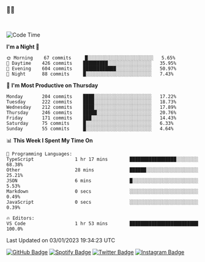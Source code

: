 ### 🤙🍺

<!-- <a href="https://github-readme-stats.vercel.app/api?username=hzak2xx&count_private=true&show_icons=true&theme=dracula">
  <img align="center" src="https://github-readme-stats.vercel.app/api?username=hzak2xx&count_private=true&show_icons=true&theme=dracula" />
</a>
</br> -->
</br>

<!--START_SECTION:waka-->
![Code Time](http://img.shields.io/badge/Code%20Time-2%2C094%20hrs%2017%20mins-blue)

**I'm a Night 🦉** 

```text
🌞 Morning    67 commits     █░░░░░░░░░░░░░░░░░░░░░░░░   5.65% 
🌆 Daytime    426 commits    █████████░░░░░░░░░░░░░░░░   35.95% 
🌃 Evening    604 commits    ████████████░░░░░░░░░░░░░   50.97% 
🌙 Night      88 commits     █░░░░░░░░░░░░░░░░░░░░░░░░   7.43%

```
📅 **I'm Most Productive on Thursday** 

```text
Monday       204 commits    ████░░░░░░░░░░░░░░░░░░░░░   17.22% 
Tuesday      222 commits    ████░░░░░░░░░░░░░░░░░░░░░   18.73% 
Wednesday    212 commits    ████░░░░░░░░░░░░░░░░░░░░░   17.89% 
Thursday     246 commits    █████░░░░░░░░░░░░░░░░░░░░   20.76% 
Friday       171 commits    ███░░░░░░░░░░░░░░░░░░░░░░   14.43% 
Saturday     75 commits     █░░░░░░░░░░░░░░░░░░░░░░░░   6.33% 
Sunday       55 commits     █░░░░░░░░░░░░░░░░░░░░░░░░   4.64%

```


📊 **This Week I Spent My Time On** 

```text
💬 Programming Languages: 
TypeScript               1 hr 17 mins        █████████████████░░░░░░░░   68.38% 
Other                    28 mins             ██████░░░░░░░░░░░░░░░░░░░   25.21% 
JSON                     6 mins              █░░░░░░░░░░░░░░░░░░░░░░░░   5.53% 
Markdown                 0 secs              ░░░░░░░░░░░░░░░░░░░░░░░░░   0.49% 
JavaScript               0 secs              ░░░░░░░░░░░░░░░░░░░░░░░░░   0.39%

🔥 Editors: 
VS Code                  1 hr 53 mins        █████████████████████████   100.0%

```


 Last Updated on 03/01/2023 19:34:23 UTC
<!--END_SECTION:waka-->

[![GitHub Badge](https://img.shields.io/badge/GitHub-100000?style=for-the-badge&logo=github&logoColor=white)](https://github.com/hzak2xx)
[![Spotify Badge](https://img.shields.io/badge/Spotify-1ED760?&style=for-the-badge&logo=spotify&logoColor=white)](https://open.spotify.com/user/uf90s6sbbh75a1mt44clkhkvf)
[![Twitter Badge](https://img.shields.io/badge/Twitter-1DA1F2?style=for-the-badge&logo=twitter&logoColor=white)](https://twitter.com/hzak2xx)
[![Instagram Badge](https://img.shields.io/badge/Instagram-E4405F?style=for-the-badge&logo=instagram&logoColor=white)](https://www.instagram.com/hzak2xx/)
